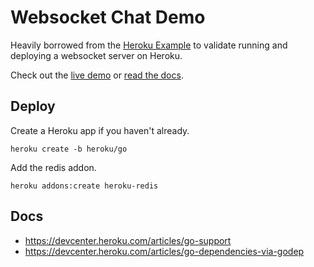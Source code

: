 # Websocket Chat Demo

Heavily borrowed from the
[Heroku Example](https://github.com/heroku-examples/go-websocket-chat-demo)
to validate running and deploying a websocket server on Heroku.

Check out the [live demo](http://go-websocket-chat-demo.herokuapp.com) or [read the docs](https://devcenter.heroku.com/articles/go-websockets).

## Deploy

Create a Heroku app if you haven't already.

    heroku create -b heroku/go

Add the redis addon.

    heroku addons:create heroku-redis

## Docs

- https://devcenter.heroku.com/articles/go-support
- https://devcenter.heroku.com/articles/go-dependencies-via-godep
